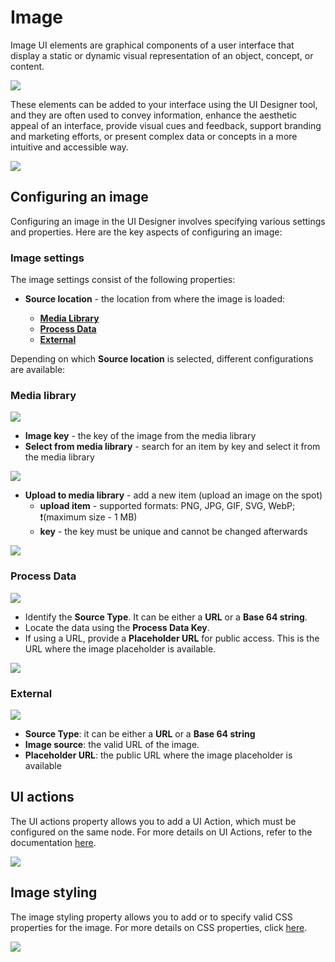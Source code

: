 # Image

Image UI elements are graphical components of a user interface that display a static or dynamic visual representation of an object, concept, or content. 

![](https://s3.eu-west-1.amazonaws.com/docx.flowx.ai/3.2/image_general.png)

These elements can be added to your interface using the UI Designer tool, and they are often used to convey information, enhance the aesthetic appeal of an interface, provide visual cues and feedback, support branding and marketing efforts, or present complex data or concepts in a more intuitive and accessible way.

![](https://s3.eu-west-1.amazonaws.com/docx.flowx.ai/3.2/image_generic.png)

## Configuring an image

Configuring an image in the UI Designer involves specifying various settings and properties. Here are the key aspects of configuring an image:

### Image settings

The image settings consist of the following properties:

* **Source location** - the location from where the image is loaded:

    * [**Media Library**](#media-library)
    * [**Process Data**](#process-data)
    * [**External**](#external)
        
Depending on which **Source location** is selected, different configurations are available:


### Media library

![](https://s3.eu-west-1.amazonaws.com/docx.flowx.ai/3.2/image_media_library1.png)

* **Image key** - the key of the image from the media library
* **Select from media library** - search for an item by key and select it from the media library

![](https://s3.eu-west-1.amazonaws.com/docx.flowx.ai/3.2/search_item_by_key.png)

* **Upload to media library** - add a new item (upload an image on the spot)
    * **upload item** - supported formats: PNG, JPG, GIF, SVG, WebP; ❗️(maximum size - 1 MB)
    * **key** - the key must be unique and cannot be changed afterwards

![](https://s3.eu-west-1.amazonaws.com/docx.flowx.ai/3.2/upload_to_media_lib.png)

### Process Data

![](https://s3.eu-west-1.amazonaws.com/docx.flowx.ai/3.2/process_data.gif)

- Identify the **Source Type**. It can be either a **URL** or a **Base 64 string**.
- Locate the data using the **Process Data Key**.
- If using a URL, provide a **Placeholder URL** for public access. This is the URL where the image placeholder is available.

![](https://s3.eu-west-1.amazonaws.com/docx.flowx.ai/3.2/process_data_img.png)

### External

![](https://s3.eu-west-1.amazonaws.com/docx.flowx.ai/3.2/image_external.png)

- **Source Type**: it can be either a **URL** or a **Base 64 string**
- **Image source**: the valid URL of the image.
- **Placeholder URL**: the public URL where the image placeholder is available

## UI actions

The UI actions property allows you to add a UI Action, which must be configured on the same node. For more details on UI Actions, refer to the documentation [here](../ui-actions).

![](https://s3.eu-west-1.amazonaws.com/docx.flowx.ai/3.2/image_ui_actions.png#center)


## Image styling

The image styling property allows you to add or to specify valid CSS properties for the image. For more details on CSS properties, click [here](../../ui-designer/ui-designer.md#styling).

![](https://s3.eu-west-1.amazonaws.com/docx.flowx.ai/3.2/image_styling.png)


